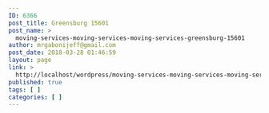 ```yaml
---
ID: 6366
post_title: Greensburg 15601
post_name: >
  moving-services-moving-services-moving-services-greensburg-15601
author: mrgabonijeff@gmail.com
post_date: 2018-03-28 01:46:59
layout: page
link: >
  http://localhost/wordpress/moving-services-moving-services-moving-services-greensburg-15601/
published: true
tags: [ ]
categories: [ ]
---
```

